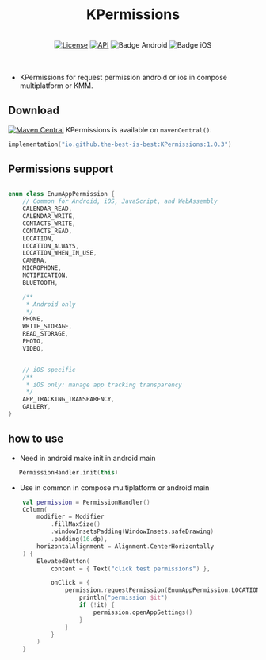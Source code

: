 <h1 align="center">KPermissions</h1><br>

<div align="center">
<a href="https://opensource.org/licenses/Apache-2.0"><img alt="License" src="https://img.shields.io/badge/License-Apache%202.0-blue.svg"/></a>
<a href="https://android-arsenal.com/api?level=21" rel="nofollow"><img alt="API" src="https://camo.githubusercontent.com/0eda703da08220e08354f624a3fc0023f10416a302565c69c3759bf6e0800d40/68747470733a2f2f696d672e736869656c64732e696f2f62616467652f4150492d32312532422d627269676874677265656e2e7376673f7374796c653d666c6174" data-canonical-src="https://img.shields.io/badge/API-21%2B-brightgreen.svg?style=flat" style="max-width: 100%;"></a>
  <img src="https://img.shields.io/badge/Platform-Android-brightgreen.svg?logo=android" alt="Badge Android" />
		<img src="https://img.shields.io/badge/Platform-iOS%20%2F%20macOS-lightgrey.svg?logo=apple" alt="Badge iOS" />
		<!-- <img src="https://img.shields.io/badge/Platform-JVM-8A2BE2.svg?logo=openjdk" alt="Badge JVM" />
    <img src="https://img.shields.io/badge/Platform-WASM%20%2F%20JS-yellow.svg?logo=javascript" alt="Badge JS" />
<a href="https://github.com/the-best-is-best/"><img alt="Profile" src="https://img.shields.io/badge/github-%23181717.svg?&style=for-the-badge&logo=github&logoColor=white" height="20"/></a> -->


</div>
<br> 
</br>

- KPermissions for request permission android or ios in compose multiplatform or KMM.



## Download

[![Maven Central](https://img.shields.io/maven-central/v/io.github.the-best-is-best/KPermissions)](https://central.sonatype.com/artifact/io.github.the-best-is-best/KPermissions)
KPermissions is available on `mavenCentral()`.


```kotlin
implementation("io.github.the-best-is-best:KPermissions:1.0.3")
```

## Permissions support

```kotlin

enum class EnumAppPermission {
    // Common for Android, iOS, JavaScript, and WebAssembly
    CALENDAR_READ,
    CALENDAR_WRITE,
    CONTACTS_WRITE,
    CONTACTS_READ,
    LOCATION,
    LOCATION_ALWAYS,
    LOCATION_WHEN_IN_USE,
    CAMERA,
    MICROPHONE,
    NOTIFICATION,
    BLUETOOTH,

    /**
     * Android only
     */
    PHONE,
    WRITE_STORAGE,
    READ_STORAGE,
    PHOTO,
    VIDEO,


    // iOS specific
    /**
     * iOS only: manage app tracking transparency
     */
    APP_TRACKING_TRANSPARENCY,
    GALLERY,
}
```

## how to use

- Need in android make init in android main

```kotlin
   PermissionHandler.init(this)
```

- Use in common in compose multiplatform or android main

```kotlin
    val permission = PermissionHandler()
    Column(
        modifier = Modifier
            .fillMaxSize()
            .windowInsetsPadding(WindowInsets.safeDrawing)
            .padding(16.dp),
        horizontalAlignment = Alignment.CenterHorizontally
    ) {
        ElevatedButton(
            content = { Text("click test permissions") },

            onClick = {
                permission.requestPermission(EnumAppPermission.LOCATION) {
                    println("permission $it")
                    if (!it) {
                        permission.openAppSettings()
                    }
                }
            }
        )
    }

```